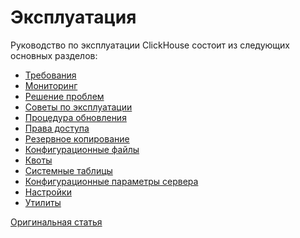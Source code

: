 # Эксплуатация

Руководство по эксплуатации ClickHouse состоит из следующих основных разделов:

  - [Требования](requirements.md)
  - [Мониторинг](monitoring.md)
  - [Решение проблем](troubleshooting.md)
  - [Советы по эксплуатации](tips.md)
  - [Процедура обновления](update.md)
  - [Права доступа](access_rights.md)
  - [Резервное копирование](backup.md)
  - [Конфигурационные файлы](configuration_files.md)
  - [Квоты](quotas.md)
  - [Системные таблицы](system_tables.md)
  - [Конфигурационные параметры сервера](server_settings/index.md)
  - [Настройки](settings/index.md)
  - [Утилиты](utils/index.md)

[Оригинальная статья](https://clickhouse.yandex/docs/ru/operations/) <!--hide-->
